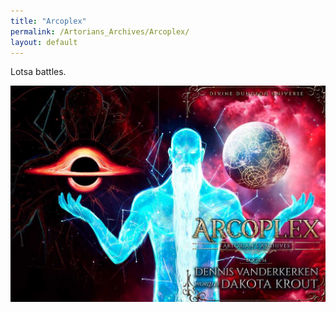 ```yaml
---
title: "Arcoplex"
permalink: /Artorians_Archives/Arcoplex/
layout: default
---
```


Lotsa battles.

![](../../images/ArtoriansArchives/Arcoplex/arcoplex_fullcover.jpg)
